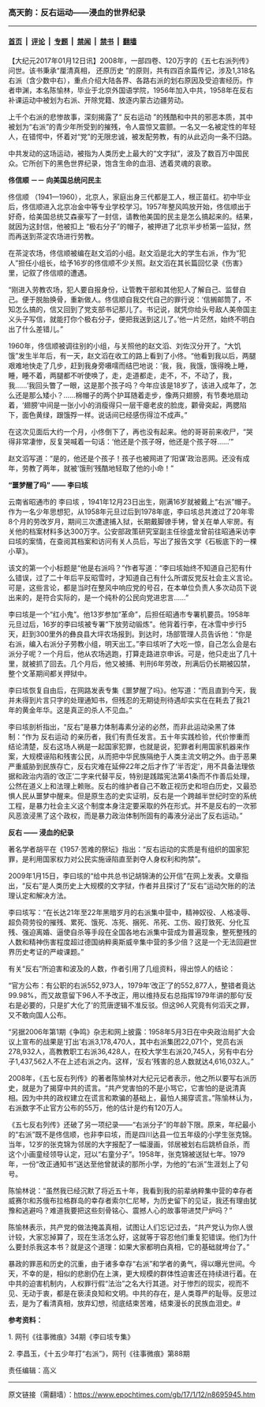 ### 高天韵：反右运动——浸血的世界纪录

---

#### [首页](../../../..?n8695945) &nbsp;|&nbsp; [评论](../../../../../epoch-comment?n8695945) &nbsp;|&nbsp; [专题](../../../../../epoch-special?n8695945) &nbsp;|&nbsp; [禁闻](../../../../../epoch-news?n8695945) &nbsp;|&nbsp; [禁书](../../../../../books?n8695945) &nbsp;|&nbsp; [翻墙](https://github.com/gfw-breaker/nogfw/blob/master/README.md?n8695945)


<div class="post_content" id="artbody" itemprop="articleBody">
 <!-- article content begin -->
 <p>
  【大纪元2017年01月12日讯】2008年，一部四卷、120万字的《五七右派列传》问世。该书秉承“厘清真相，
  <ok href="https://www.epochtimes.com/gb/tag/%E8%BF%98%E5%8E%9F%E5%8E%86%E5%8F%B2.html">
   还原历史
  </ok>
  ”的原则，共有四百余篇传记，涉及1,318名右派（含少数中右），重点介绍大陆各界、各路右派的划右原因及受迫害经历。作者申渊，本名陈愉林，毕业于北京外国语学院，1956年加入中共，1958年在反右补课运动中被划为右派、开除党籍、放逐内蒙古边疆劳动。
 </p>
 <p>
  上千个右派的悲惨故事，深刻揭露了“
  <ok href="https://www.epochtimes.com/gb/tag/%E5%8F%8D%E5%8F%B3%E8%BF%90%E5%8A%A8.html">
   反右运动
  </ok>
  ”的残酷和中共的邪恶本质，其中被划为“右派”的青少年所受到的摧残，令人震惊又震颤。一名又一名被定性的年轻人，在错愕中，怀着对“党”的无限忠诚，被发配劳教，有的从此迈向一条不归路。
 </p>
 <p>
  中共发动的这场运动，被指为人类历史上最大的“文字狱”，波及了数百万中国民众。它所创下的黑色世界纪录，饱含生命的血泪、透着灵魂的哀歌。
 </p>
 <p>
  <strong>
   <ok href="https://www.epochtimes.com/gb/tag/%E4%BD%9F%E4%BF%A1%E9%A1%BA.html">
    佟信顺
   </ok>
  </strong>
  <strong>
   －－
  </strong>
  <strong>
   向美国总统问民主
  </strong>
 </p>
 <p>
  <ok href="https://www.epochtimes.com/gb/tag/%E4%BD%9F%E4%BF%A1%E9%A1%BA.html">
   佟信顺
  </ok>
  （1941—1960），北京人，家庭出身三代都是工人，根正苗红。初中毕业后，佟信顺进入北京冶金中等专业学校学习。1957年整风鸣放开始，佟信顺出于好奇，给美国总统艾森豪写了一封信，请教他美国的民主是怎么搞起来的。结果，就因为这封信，他被扣上 “极右分子”的帽子，被押进了北京半步桥第一监狱，然而再送到茶淀农场进行劳教。
 </p>
 <p>
  在茶淀农场，佟信顺被编在赵文滔的小组。赵文滔是北大的学生右派，作为“犯人”担任小组长，给予16岁的佟信顺不少关照。赵文滔在其长篇回忆录《伤害》里，记叙了佟信顺的遭遇。
 </p>
 <p>
  “刚进入劳教农场，犯人要自报身份，让管教干部和其他犯人了解自己、监督自己。便于脱胎换骨，重新做人。佟信顺自我交代自己的罪行说：‘信搁邮筒了，不知怎么搞的，信又回到了党支部书记那儿了。书记说，就凭你给头号敌人美帝国主义头子写信，就能打你个极右分子，便把我送到这儿了。’他一片茫然，始终不明白出了什么差错儿。”
 </p>
 <p>
  1960年，佟信顺被调往别的小组，与关照他的赵文滔、刘佐汉分开了。“大饥饿”发生半年后，有一天，赵文滔在收工的路上看到了小佟。“他看到我以后，两腿艰难地快走了几步，赶到我身旁嗫嚅而结巴地说：‘我，我，我饿，饿得晚上睡，睡，睡不着，两腿都不听使唤了，走，走道都走，走不，不，不动了，我，我……’我回头瞥了一眼，这是那个孩子吗？今年应该是18岁了，该进入成年了，怎么还是那么矮小？……棉帽子的两个护耳随着走步，像两只翅膀，有节奏地扇动着，‘翅膀’中间是一张小小的消瘦得只一层干瘪老皮的脸庞，颧骨突起，两腮陷下，面色黄绿，跟饿殍一样。说话间已经感伤得泣不成声。”
 </p>
 <p>
  在这次见面后大约一个月，小佟倒下了，再也没有起来。他的哥哥前来收尸，“哭得非常凄惨，反复哭喊着一句话：‘他还是个孩子呀，他还是个孩子呀……’”
 </p>
 <p>
  赵文滔写道：“是的，他还是个孩子！孩子也被网进了‘阳谋’政治恶网。还没有成年，劳教了两年，就被‘饿刑’残酷地轻取了他的小命！”
 </p>
 <p>
  <strong>
   “噩梦醒了吗”
  </strong>
  <strong>
   ——
  </strong>
  <strong>
   <ok href="https://www.epochtimes.com/gb/tag/%E6%9D%8E%E6%9B%B0%E5%9E%93.html">
    李曰垓
   </ok>
   <br/>
  </strong>
 </p>
 <p>
  云南省昭通市的
  <ok href="https://www.epochtimes.com/gb/tag/%E6%9D%8E%E6%9B%B0%E5%9E%93.html">
   李曰垓
  </ok>
  ，1941年12月23日出生，刚满16岁就被戴上“右派”帽子。作为一名少年思想犯，从1958年元旦过后到1978年底，李曰垓总共渡过了20年零8个月的劳改岁月，期间三次遭逮捕入狱，长期戴脚镣手铐，曾关在单人牢房。有关他的档案材料多达300万字。公安部政策研究室副主任徐盛龙曾前往昭通采访李曰垓的案情，在查阅其档案和访问有关人员后，写出了报告文学《石板底下的一棵小草》。
 </p>
 <p>
  该文的第一个小标题是“他是右派吗？”作者写道：“李曰垓始终不知道自己犯有什么错误，过了二十年后平反昭雪时，才知道自己有什么所谓反党反社会主义言论。可是，这些言论，都是当时在整风中响应党的号召，在本单位负责人多次动员下说出来的，是符合实际的，是一个纯朴的公民向党进忠言……”
 </p>
 <p>
  李曰垓是一个“红小鬼”。他13岁参加“革命”，后担任昭通市专署机要员。1958年元旦过后，16岁的李曰垓被专署“下放劳动锻炼”。他背着行李，在冰雪中步行5天，赶到300里外的彝良县大坪农场报到。到达时，场部管理人员告诉他：“你是右派，编入右派分子劳教小组，明天出工。”李曰垓听了大吃一惊，自己怎么会是右派分子呢？一个月后，他从农场逃跑，打算走路进京申诉。可是，他只走出了几十里，就被抓了回去。几个月后，他又被捕、判刑6年劳改，刑满后仍长期被囚禁，整个文革期间都关押狱中。
 </p>
 <p>
  李曰垓恢复自由后，在网路发表专集《噩梦醒了吗》。他写道：“而且直到今天，我并未得到片言只字的处理通知书，但残忍的无期徒刑待遇却实实在在耗去了我21年的黄金年华。这是真正的杀人不见血。”
 </p>
 <p>
  李曰垓剖析指出，“反右”是暴力体制毒素分泌的必然，而非此运动染黑了体制：“作为
  <ok href="https://www.epochtimes.com/gb/tag/%E5%8F%8D%E5%8F%B3%E8%BF%90%E5%8A%A8.html">
   反右运动
  </ok>
  的亲历者，我们有责任发言。五十年实践检验，代价惨重而结论清楚，反右这场人祸是一起国家犯罪，也就是说，犯罪者利用国家机器来作案，大规模诬陷和残害公民，从而把中华民族隔绝于人类主流文明之外。由于恶果严重威胁到民族存亡，反右灾难在延伸22年之后才作了‘半否定’，用不具备法理依据和政治内涵的‘改正’二字来代替平反，特别是践踏宪法第41条而不作善后处理，公然在道义上和法理上赖账。反右的维护者自己不敢正视历史和坦白历史，又最恐惧人民从噩梦中醒来。但是原生态的史实证明，反右是一个跨越半世纪时空的系统工程，是暴力社会主义这个制度本身注定要采取的外在形式。并不是反右的一次邪风恶浪浸黑了这个政权，而是暴力政治体制所固有的毒液分泌出了反右运动。”
 </p>
 <p>
  <strong>
   反右
  </strong>
  <strong>
   ——
  </strong>
  <strong>
   浸血的纪录
   <br/>
  </strong>
 </p>
 <p>
  著名学者胡平在《1957‧苦难的祭坛》指出：“反右运动的实质是有组织的国家犯罪，是利用国家权力对公民实施诬陷直至剥夺人身权利和拘禁”。
 </p>
 <p>
  2009年1月15日，李曰垓的“给中共总书记胡锦涛的公开信”在网上发表。文章指出，“反右”是人类历史上大规模的文字狱，作者并且探讨了“反右”运动欠账的的法理认定和解决方法。
 </p>
 <p>
  李曰垓写：“在长达21年至22年黑暗岁月的右派集中营中，精神奴役、人格凌辱、超负荷劳役的摧残、累死、饿死、冻死、捆死、吊死、工伤、殴打致死、分化互残、强迫离婚、逼使自杀等手段在全国各地右派集中营成为普遍现象，整死整残的人数和精神伤害程度超过德国纳粹奥斯威辛集中营的多少倍？这是一个无法回避世界历史考证的严峻课题。”
 </p>
 <p>
  有关“反右”所迫害和波及的人数，作者引用了几组资料，得出惊人的结论：
 </p>
 <p>
  “官方公布：有公职的右派552,973人，1979年‘改正’了的552,877人，整错者竟达99.98%，而又故意留下96人不予改正，用以维持反右总指挥1979年讲的那句‘反右是必要的，只是扩大化了’的荒唐逻辑不准反驳。但这96人究竟有何滔天之罪，又不敢向国人公布。
 </p>
 <p>
  “另据2006年第1期《争鸣》杂志和网上披露：1958年5月3日在中央政治局扩大会议上宣布的战果是‘打出’右派3,178,470人，其中右派集团22,071个，党员右派278,932人，高教教职工右派36,428人，在校大学生右派20,745人，另有中右分子1,437,562人不在上述右派之内。这样，‘反右’残害的总人数就达4,616,032人。”
 </p>
 <p>
  2008年，《五七反右列传》的著者陈愉林对大纪元记者表示，他之所以要写右派历史，就是为了揭穿中共的谎言。“共产党害怕的不是小骂它，它害怕的是说清真相。因为中共的政权建立在谎言和欺骗的基础上，最怕人揭穿谎言。”陈愉林认为，右派数字不止官方公布的55万，他的估计是约有120万人。
 </p>
 <p>
  《五七反右列传》还破了另一项纪录——“右派分子”的年龄下限。原来，年纪最小的“右派”既不是佟信顺，也非李曰垓，而是四川达县一位五年级的小学生张克锦。当年，12岁的张克锦为邻居的大字报配了一幅漫画，邻居被划右后跳桥自杀，而这个小画童经领导认定，冠以“右童分子”。1958年，张克锦被送狱七年。1979年，一份“改正通知书”送达至他曾就读的那所小学，为他的“右派”生涯划上了句号。
 </p>
 <p>
  陈愉林说：“虽然我已经沉默了将近五十年，我看到我的前辈纳粹集中营的幸存者威赛尔和苏俄布拉格群岛的幸存者索尔仁尼琴，为历史留下的见证，我还有理由犹豫和逃避吗？难道我要把这些刻骨铭心、震撼人心的故事带进焚尸炉吗？”
 </p>
 <p>
  陈愉林表示，共产党的做法掩盖真相，试图让人们忘记过去，“共产党认为你人很计较，大家忘掉算了，现在生活怎么好，这就等于容忍他们重复犯错误。他们为什么要封杀我这本书？就是这个道理：如果大家都明白真相，它的基础就垮台了。”
 </p>
 <p>
  暴政的罪恶和历史的沉重，由于诸多幸存“右派”和学者的勇气，得以曝光世间。今天，不幸的是，相似的悲剧仍在上演，更大规模的群体性迫害还在持续进行着。在中共的迫害机制内，人权罪行假“法治”之名大行其道。对于惨烈的现实，视而不见、无动于衷，都是在亵渎良知和文明。中共的存在，是人类尊严的耻辱。反思过去，是为了看清真相，放弃幻想，彻底结束苦难，结束漫长的民族血泪史。#
 </p>
 <p>
  <strong>
   参考资料：
  </strong>
 </p>
 <p>
  1. 网刊《往事微痕》34期《李曰垓专集》
 </p>
 <p>
  2. 李昌玉，《十五少年打“右派”》，网刊《往事微痕》第88期
 </p>
 <p>
  责任编辑：高义
 </p>
 <p>
 </p>
 <!-- article content end -->
 <div id="below_article_ad">
 </div>
</div>


---

原文链接（需翻墙）：https://www.epochtimes.com/gb/17/1/12/n8695945.htm